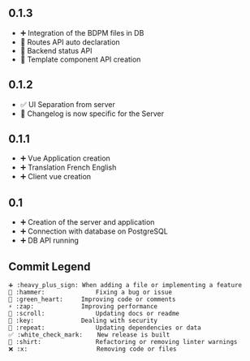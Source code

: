 ## 0.1.3
  - ➕ Integration of the BDPM files in DB
  - 💚 Routes API auto declaration
  - 💚 Backend status API
  - 📜 Template component API creation

## 0.1.2
  - ✅ UI Separation from server
  - 📜 Changelog is now specific for the Server

## 0.1.1
  - ➕ Vue Application creation
  - ➕ Translation French English
  - ➕ Client vue creation

## 0.1
  - ➕ Creation of the server and application
  - ➕ Connection with database on PostgreSQL
  - ➕ DB API running


## Commit Legend
```
➕ :heavy_plus_sign:	When adding a file or implementing a feature
🔨 :hammer:				Fixing a bug or issue
💚 :green_heart:		Improving code or comments
⚡ :zap:				Improving performance
📜 :scroll:				Updating docs or readme
🔑 :key:				Dealing with security
🔁 :repeat:				Updating dependencies or data
✅ :white_check_mark:	New release is built
👕 :shirt:				Refactoring or removing linter warnings
❌ :x:					Removing code or files
```